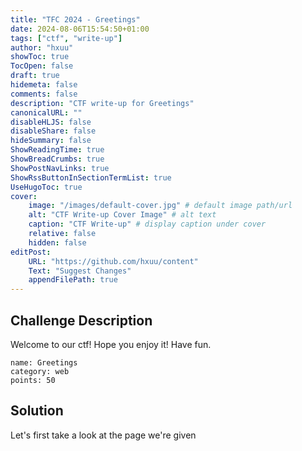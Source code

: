 ```yaml
---
title: "TFC 2024 - Greetings"
date: 2024-08-06T15:54:50+01:00
tags: ["ctf", "write-up"]
author: "hxuu"
showToc: true
TocOpen: false
draft: true
hidemeta: false
comments: false
description: "CTF write-up for Greetings"
canonicalURL: ""
disableHLJS: false
disableShare: false
hideSummary: false
ShowReadingTime: true
ShowBreadCrumbs: true
ShowPostNavLinks: true
ShowRssButtonInSectionTermList: true
UseHugoToc: true
cover:
    image: "/images/default-cover.jpg" # default image path/url
    alt: "CTF Write-up Cover Image" # alt text
    caption: "CTF Write-up" # display caption under cover
    relative: false
    hidden: false
editPost:
    URL: "https://github.com/hxuu/content"
    Text: "Suggest Changes"
    appendFilePath: true
---
```


## Challenge Description

Welcome to our ctf! Hope you enjoy it! Have fun.

```
name: Greetings
category: web
points: 50
```

## Solution

Let's first take a look at the page we're given


